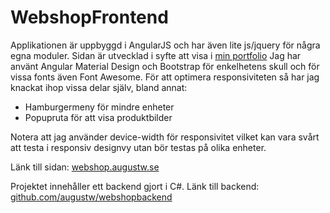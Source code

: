 WebshopFrontend
=============
Applikationen är uppbyggd i AngularJS och har även lite js/jquery för några egna moduler. Sidan är utvecklad i syfte att visa i [min portfolio](http://augustw.se)
Jag har använt Angular Material Design och Bootstrap för enkelhetens skull och för vissa fonts även Font Awesome. 
För att optimera responsiviteten så har jag knackat ihop vissa delar själv, bland annat:
* Hamburgermeny för mindre enheter
* Popupruta för att visa produktbilder

Notera att jag använder device-width för responsivitet vilket kan vara svårt att testa i responsiv designvy utan bör testas på olika enheter.

Länk till sidan: [webshop.augustw.se](http://webshop.augustw.se)

Projektet innehåller ett backend gjort i C#.
Länk till backend: [github.com/augustw/webshopbackend](http://github.com/augustw/webshopbackend)
